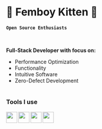 # 🌸 Femboy Kitten 🌸

**`Open Source Enthusiasts`** 

<br>

**Full-Stack Developer with focus on:**

  - Performance Optimization
  - Functionality
  - Intuitive Software
  - Zero-Defect Development

#
### Tools I use


          

<img align="Left" width="30px" src="https://cdn.jsdelivr.net/gh/devicons/devicon@latest/icons/nixos/nixos-original.svg" />
<img align="Left" width="30px" src="https://cdn.jsdelivr.net/gh/devicons/devicon@latest/icons/bash/bash-original.svg" />
<img align="Left" width="30px" src="https://cdn.jsdelivr.net/gh/devicons/devicon@latest/icons/android/android-plain.svg" />
<img align="Left" width="30px" src="https://cdn.jsdelivr.net/gh/devicons/devicon@latest/icons/github/github-original.svg" />
                  
          

<link rel="stylesheet" type='text/css' href="https://cdn.jsdelivr.net/gh/devicons/devicon@latest/devicon.min.css" />
